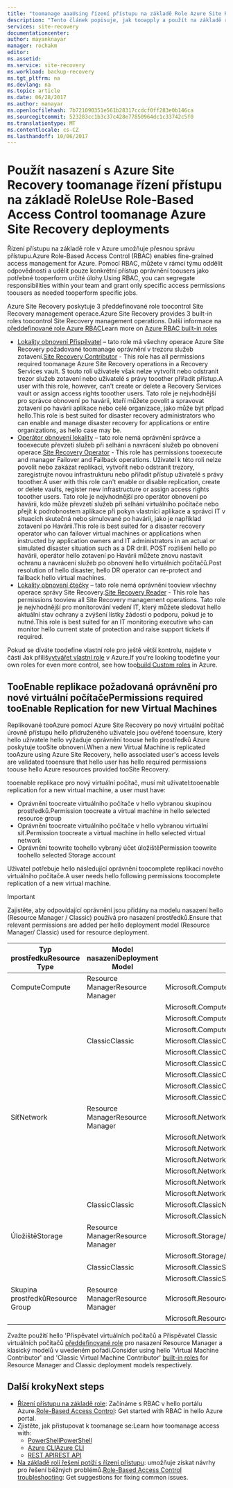 ```yaml
---
title: "toomanage aaaUsing řízení přístupu na základě Role Azure Site Recovery | Microsoft Docs"
description: "Tento článek popisuje, jak tooapply a použít na základě rolí řízení přístupu (RBAC) toomanage nasazeních Azure Site Recovery"
services: site-recovery
documentationcenter: 
author: mayanknayar
manager: rochakm
editor: 
ms.assetid: 
ms.service: site-recovery
ms.workload: backup-recovery
ms.tgt_pltfrm: na
ms.devlang: na
ms.topic: article
ms.date: 06/28/2017
ms.author: manayar
ms.openlocfilehash: 7b721090351e561b28317ccdcf0ff283e0b146ca
ms.sourcegitcommit: 523283cc1b3c37c428e77850964dc1c33742c5f0
ms.translationtype: MT
ms.contentlocale: cs-CZ
ms.lasthandoff: 10/06/2017
---
```

# <a name="use-role-based-access-control-toomanage-azure-site-recovery-deployments"></a><span data-ttu-id="7a0b8-103">Použít nasazení s Azure Site Recovery toomanage řízení přístupu na základě Role</span><span class="sxs-lookup"><span data-stu-id="7a0b8-103">Use Role-Based Access Control toomanage Azure Site Recovery deployments</span></span>

<span data-ttu-id="7a0b8-104">Řízení přístupu na základě role v Azure umožňuje přesnou správu přístupu.</span><span class="sxs-lookup"><span data-stu-id="7a0b8-104">Azure Role-Based Access Control (RBAC) enables fine-grained access management for Azure.</span></span> <span data-ttu-id="7a0b8-105">Pomocí RBAC, můžete v rámci týmu oddělit odpovědnosti a udělit pouze konkrétní přístup oprávnění toousers jako potřebné tooperform určité úlohy.</span><span class="sxs-lookup"><span data-stu-id="7a0b8-105">Using RBAC, you can segregate responsibilities within your team and grant only specific access permissions toousers as needed tooperform specific jobs.</span></span>

<span data-ttu-id="7a0b8-106">Azure Site Recovery poskytuje 3 předdefinované role toocontrol Site Recovery management operace.</span><span class="sxs-lookup"><span data-stu-id="7a0b8-106">Azure Site Recovery provides 3 built-in roles toocontrol Site Recovery management operations.</span></span> <span data-ttu-id="7a0b8-107">Další informace na [předdefinované role Azure RBAC](../active-directory/role-based-access-built-in-roles.md)</span><span class="sxs-lookup"><span data-stu-id="7a0b8-107">Learn more on [Azure RBAC built-in roles](../active-directory/role-based-access-built-in-roles.md)</span></span>

* <span data-ttu-id="7a0b8-108">[Lokality obnovení Přispěvatel](../active-directory/role-based-access-built-in-roles.md#site-recovery-contributor) – tato role má všechny operace Azure Site Recovery požadované toomanage oprávnění v trezoru služeb zotavení.</span><span class="sxs-lookup"><span data-stu-id="7a0b8-108">[Site Recovery Contributor](../active-directory/role-based-access-built-in-roles.md#site-recovery-contributor) - This role has all permissions required toomanage Azure Site Recovery operations in a Recovery Services vault.</span></span> <span data-ttu-id="7a0b8-109">S touto rolí uživatele však nelze vytvořit nebo odstranit trezor služeb zotavení nebo uživatelé s právy tooother přiřadit přístup.</span><span class="sxs-lookup"><span data-stu-id="7a0b8-109">A user with this role, however, can't create or delete a Recovery Services vault or assign access rights tooother users.</span></span> <span data-ttu-id="7a0b8-110">Tato role je nejvhodnější pro správce obnovení po havárii, kteří můžete povolit a spravovat zotavení po havárii aplikace nebo celé organizace, jako může být případ hello.</span><span class="sxs-lookup"><span data-stu-id="7a0b8-110">This role is best suited for disaster recovery administrators who can enable and manage disaster recovery for applications or entire organizations, as hello case may be.</span></span>
* <span data-ttu-id="7a0b8-111">[Operátor obnovení lokality](../active-directory/role-based-access-built-in-roles.md#site-recovery-operator) – tato role nemá oprávnění správce a tooexecute převzetí služeb při selhání a navrácení služeb po obnovení operace.</span><span class="sxs-lookup"><span data-stu-id="7a0b8-111">[Site Recovery Operator](../active-directory/role-based-access-built-in-roles.md#site-recovery-operator) - This role has permissions tooexecute and manager Failover and Failback operations.</span></span> <span data-ttu-id="7a0b8-112">Uživatel k této roli nelze povolit nebo zakázat replikaci, vytvořit nebo odstranit trezory, zaregistrujte novou infrastrukturu nebo přiřadit přístup uživatelé s právy tooother.</span><span class="sxs-lookup"><span data-stu-id="7a0b8-112">A user with this role can't enable or disable replication, create or delete vaults, register new infrastructure or assign access rights tooother users.</span></span> <span data-ttu-id="7a0b8-113">Tato role je nejvhodnější pro operátor obnovení po havárii, kdo může převzetí služeb při selhání virtuálního počítače nebo přejít k podrobnostem aplikace při pokyn vlastníci aplikace a správci IT v situacích skutečná nebo simulované po havárii, jako je například zotavení po Havárii.</span><span class="sxs-lookup"><span data-stu-id="7a0b8-113">This role is best suited for a disaster recovery operator who can failover virtual machines or applications when instructed by application owners and IT administrators in an actual or simulated disaster situation such as a DR drill.</span></span> <span data-ttu-id="7a0b8-114">POST rozlišení hello po havárii, operátor hello zotavení po Havárii můžete znovu nastavit ochranu a navrácení služeb po obnovení hello virtuálních počítačů.</span><span class="sxs-lookup"><span data-stu-id="7a0b8-114">Post resolution of hello disaster, hello DR operator can re-protect and failback hello virtual machines.</span></span>
* <span data-ttu-id="7a0b8-115">[Lokality obnovení čtečky](../active-directory/role-based-access-built-in-roles.md#site-recovery-reader) – tato role nemá oprávnění tooview všechny operace správy Site Recovery.</span><span class="sxs-lookup"><span data-stu-id="7a0b8-115">[Site Recovery Reader](../active-directory/role-based-access-built-in-roles.md#site-recovery-reader) - This role has permissions tooview all Site Recovery management operations.</span></span> <span data-ttu-id="7a0b8-116">Tato role je nejvhodnější pro monitorování vedení IT, který můžete sledovat hello aktuální stav ochrany a zvýšení lístky žádostí o podporu, pokud je to nutné.</span><span class="sxs-lookup"><span data-stu-id="7a0b8-116">This role is best suited for an IT monitoring executive who can monitor hello current state of protection and raise support tickets if required.</span></span>

<span data-ttu-id="7a0b8-117">Pokud se díváte toodefine vlastní role pro ještě větší kontrolu, najdete v části Jak příliš[vytvářet vlastní role](../active-directory/role-based-access-control-custom-roles.md) v Azure.</span><span class="sxs-lookup"><span data-stu-id="7a0b8-117">If you're looking toodefine your own roles for even more control, see how too[build Custom roles](../active-directory/role-based-access-control-custom-roles.md) in Azure.</span></span>

## <a name="permissions-required-tooenable-replication-for-new-virtual-machines"></a><span data-ttu-id="7a0b8-118">TooEnable replikace požadovaná oprávnění pro nové virtuální počítače</span><span class="sxs-lookup"><span data-stu-id="7a0b8-118">Permissions required tooEnable Replication for new Virtual Machines</span></span>
<span data-ttu-id="7a0b8-119">Replikované tooAzure pomocí Azure Site Recovery po nový virtuální počítač úrovně přístupu hello přidruženého uživatele jsou ověřené tooensure, který hello uživatele hello vyžaduje oprávnění toouse hello prostředků Azure poskytuje tooSite obnovení.</span><span class="sxs-lookup"><span data-stu-id="7a0b8-119">When a new Virtual Machine is replicated tooAzure using Azure Site Recovery, hello associated user's access levels are validated tooensure that hello user has hello required permissions toouse hello Azure resources provided tooSite Recovery.</span></span>

<span data-ttu-id="7a0b8-120">tooenable replikace pro nový virtuální počítač, musí mít uživatel:</span><span class="sxs-lookup"><span data-stu-id="7a0b8-120">tooenable replication for a new virtual machine, a user must have:</span></span>
* <span data-ttu-id="7a0b8-121">Oprávnění toocreate virtuálního počítače v hello vybranou skupinou prostředků.</span><span class="sxs-lookup"><span data-stu-id="7a0b8-121">Permission toocreate a virtual machine in hello selected resource group</span></span>
* <span data-ttu-id="7a0b8-122">Oprávnění toocreate virtuálního počítače v hello vybranou virtuální síť.</span><span class="sxs-lookup"><span data-stu-id="7a0b8-122">Permission toocreate a virtual machine in hello selected virtual network</span></span>
* <span data-ttu-id="7a0b8-123">Oprávnění toowrite toohello vybraný účet úložiště</span><span class="sxs-lookup"><span data-stu-id="7a0b8-123">Permission toowrite toohello selected Storage account</span></span>

<span data-ttu-id="7a0b8-124">Uživatel potřebuje hello následující oprávnění toocomplete replikaci nového virtuálního počítače.</span><span class="sxs-lookup"><span data-stu-id="7a0b8-124">A user needs hello following permissions toocomplete replication of a new virtual machine.</span></span>

> [!IMPORTANT]
><span data-ttu-id="7a0b8-125">Zajistěte, aby odpovídající oprávnění jsou přidány na modelu nasazení hello (Resource Manager / Classic) používá pro nasazení prostředků.</span><span class="sxs-lookup"><span data-stu-id="7a0b8-125">Ensure that relevant permissions are added per hello deployment model (Resource Manager/ Classic) used for resource deployment.</span></span>

| <span data-ttu-id="7a0b8-126">**Typ prostředku**</span><span class="sxs-lookup"><span data-stu-id="7a0b8-126">**Resource Type**</span></span> | <span data-ttu-id="7a0b8-127">**Model nasazení**</span><span class="sxs-lookup"><span data-stu-id="7a0b8-127">**Deployment Model**</span></span> | <span data-ttu-id="7a0b8-128">**Oprávnění**</span><span class="sxs-lookup"><span data-stu-id="7a0b8-128">**Permission**</span></span> |
| --- | --- | --- |
| <span data-ttu-id="7a0b8-129">Compute</span><span class="sxs-lookup"><span data-stu-id="7a0b8-129">Compute</span></span> | <span data-ttu-id="7a0b8-130">Resource Manager</span><span class="sxs-lookup"><span data-stu-id="7a0b8-130">Resource Manager</span></span> | <span data-ttu-id="7a0b8-131">Microsoft.Compute/availabilitySets/read</span><span class="sxs-lookup"><span data-stu-id="7a0b8-131">Microsoft.Compute/availabilitySets/read</span></span> |
|  |  | <span data-ttu-id="7a0b8-132">Microsoft.Compute/virtualMachines/read</span><span class="sxs-lookup"><span data-stu-id="7a0b8-132">Microsoft.Compute/virtualMachines/read</span></span> |
|  |  | <span data-ttu-id="7a0b8-133">Microsoft.Compute/virtualMachines/write</span><span class="sxs-lookup"><span data-stu-id="7a0b8-133">Microsoft.Compute/virtualMachines/write</span></span> |
|  |  | <span data-ttu-id="7a0b8-134">Microsoft.Compute/virtualMachines/delete</span><span class="sxs-lookup"><span data-stu-id="7a0b8-134">Microsoft.Compute/virtualMachines/delete</span></span> |
|  | <span data-ttu-id="7a0b8-135">Classic</span><span class="sxs-lookup"><span data-stu-id="7a0b8-135">Classic</span></span> | <span data-ttu-id="7a0b8-136">Microsoft.ClassicCompute/domainNames/read</span><span class="sxs-lookup"><span data-stu-id="7a0b8-136">Microsoft.ClassicCompute/domainNames/read</span></span> |
|  |  | <span data-ttu-id="7a0b8-137">Microsoft.ClassicCompute/domainNames/write</span><span class="sxs-lookup"><span data-stu-id="7a0b8-137">Microsoft.ClassicCompute/domainNames/write</span></span> |
|  |  | <span data-ttu-id="7a0b8-138">Microsoft.ClassicCompute/domainNames/delete</span><span class="sxs-lookup"><span data-stu-id="7a0b8-138">Microsoft.ClassicCompute/domainNames/delete</span></span> |
|  |  | <span data-ttu-id="7a0b8-139">Microsoft.ClassicCompute/virtualMachines/read</span><span class="sxs-lookup"><span data-stu-id="7a0b8-139">Microsoft.ClassicCompute/virtualMachines/read</span></span> |
|  |  | <span data-ttu-id="7a0b8-140">Microsoft.ClassicCompute/virtualMachines/write</span><span class="sxs-lookup"><span data-stu-id="7a0b8-140">Microsoft.ClassicCompute/virtualMachines/write</span></span> |
|  |  | <span data-ttu-id="7a0b8-141">Microsoft.ClassicCompute/virtualMachines/delete</span><span class="sxs-lookup"><span data-stu-id="7a0b8-141">Microsoft.ClassicCompute/virtualMachines/delete</span></span> |
| <span data-ttu-id="7a0b8-142">Síť</span><span class="sxs-lookup"><span data-stu-id="7a0b8-142">Network</span></span> | <span data-ttu-id="7a0b8-143">Resource Manager</span><span class="sxs-lookup"><span data-stu-id="7a0b8-143">Resource Manager</span></span> | <span data-ttu-id="7a0b8-144">Microsoft.Network/networkInterfaces/read</span><span class="sxs-lookup"><span data-stu-id="7a0b8-144">Microsoft.Network/networkInterfaces/read</span></span> |
|  |  | <span data-ttu-id="7a0b8-145">Microsoft.Network/networkInterfaces/write</span><span class="sxs-lookup"><span data-stu-id="7a0b8-145">Microsoft.Network/networkInterfaces/write</span></span> |
|  |  | <span data-ttu-id="7a0b8-146">Microsoft.Network/networkInterfaces/delete</span><span class="sxs-lookup"><span data-stu-id="7a0b8-146">Microsoft.Network/networkInterfaces/delete</span></span> |
|  |  | <span data-ttu-id="7a0b8-147">Microsoft.Network/networkInterfaces/join/action</span><span class="sxs-lookup"><span data-stu-id="7a0b8-147">Microsoft.Network/networkInterfaces/join/action</span></span> |
|  |  | <span data-ttu-id="7a0b8-148">Microsoft.Network/virtualNetworks/read</span><span class="sxs-lookup"><span data-stu-id="7a0b8-148">Microsoft.Network/virtualNetworks/read</span></span> |
|  |  | <span data-ttu-id="7a0b8-149">Microsoft.Network/virtualNetworks/subnets/read</span><span class="sxs-lookup"><span data-stu-id="7a0b8-149">Microsoft.Network/virtualNetworks/subnets/read</span></span> |
|  |  | <span data-ttu-id="7a0b8-150">Microsoft.Network/virtualNetworks/subnets/join/action</span><span class="sxs-lookup"><span data-stu-id="7a0b8-150">Microsoft.Network/virtualNetworks/subnets/join/action</span></span> |
|  | <span data-ttu-id="7a0b8-151">Classic</span><span class="sxs-lookup"><span data-stu-id="7a0b8-151">Classic</span></span> | <span data-ttu-id="7a0b8-152">Microsoft.ClassicNetwork/virtualNetworks/read</span><span class="sxs-lookup"><span data-stu-id="7a0b8-152">Microsoft.ClassicNetwork/virtualNetworks/read</span></span> |
|  |  | <span data-ttu-id="7a0b8-153">Microsoft.ClassicNetwork/virtualNetworks/join/action</span><span class="sxs-lookup"><span data-stu-id="7a0b8-153">Microsoft.ClassicNetwork/virtualNetworks/join/action</span></span> |
| <span data-ttu-id="7a0b8-154">Úložiště</span><span class="sxs-lookup"><span data-stu-id="7a0b8-154">Storage</span></span> | <span data-ttu-id="7a0b8-155">Resource Manager</span><span class="sxs-lookup"><span data-stu-id="7a0b8-155">Resource Manager</span></span> | <span data-ttu-id="7a0b8-156">Microsoft.Storage/storageAccounts/read</span><span class="sxs-lookup"><span data-stu-id="7a0b8-156">Microsoft.Storage/storageAccounts/read</span></span> |
|  |  | <span data-ttu-id="7a0b8-157">Microsoft.Storage/storageAccounts/listkeys/action</span><span class="sxs-lookup"><span data-stu-id="7a0b8-157">Microsoft.Storage/storageAccounts/listkeys/action</span></span> |
|  | <span data-ttu-id="7a0b8-158">Classic</span><span class="sxs-lookup"><span data-stu-id="7a0b8-158">Classic</span></span> | <span data-ttu-id="7a0b8-159">Microsoft.ClassicStorage/storageAccounts/read</span><span class="sxs-lookup"><span data-stu-id="7a0b8-159">Microsoft.ClassicStorage/storageAccounts/read</span></span> |
|  |  | <span data-ttu-id="7a0b8-160">Microsoft.ClassicStorage/storageAccounts/listKeys/action</span><span class="sxs-lookup"><span data-stu-id="7a0b8-160">Microsoft.ClassicStorage/storageAccounts/listKeys/action</span></span> |
| <span data-ttu-id="7a0b8-161">Skupina prostředků</span><span class="sxs-lookup"><span data-stu-id="7a0b8-161">Resource Group</span></span> | <span data-ttu-id="7a0b8-162">Resource Manager</span><span class="sxs-lookup"><span data-stu-id="7a0b8-162">Resource Manager</span></span> | <span data-ttu-id="7a0b8-163">Microsoft.Resources/deployments/*</span><span class="sxs-lookup"><span data-stu-id="7a0b8-163">Microsoft.Resources/deployments/*</span></span> |
|  |  | <span data-ttu-id="7a0b8-164">Microsoft.Resources/subscriptions/resourceGroups/read</span><span class="sxs-lookup"><span data-stu-id="7a0b8-164">Microsoft.Resources/subscriptions/resourceGroups/read</span></span> |

<span data-ttu-id="7a0b8-165">Zvažte použití hello 'Přispěvatel virtuálních počítačů a Přispěvatel Classic virtuálních počítačů [předdefinované role](../active-directory/role-based-access-built-in-roles.md) pro nasazení Resource Manager a klasický modelů v uvedeném pořadí.</span><span class="sxs-lookup"><span data-stu-id="7a0b8-165">Consider using hello 'Virtual Machine Contributor' and 'Classic Virtual Machine Contributor' [built-in roles](../active-directory/role-based-access-built-in-roles.md) for Resource Manager and Classic deployment models respectively.</span></span>

## <a name="next-steps"></a><span data-ttu-id="7a0b8-166">Další kroky</span><span class="sxs-lookup"><span data-stu-id="7a0b8-166">Next steps</span></span>
* <span data-ttu-id="7a0b8-167">[Řízení přístupu na základě role](../active-directory/role-based-access-control-configure.md): Začínáme s RBAC v hello portálu Azure.</span><span class="sxs-lookup"><span data-stu-id="7a0b8-167">[Role-Based Access Control](../active-directory/role-based-access-control-configure.md): Get started with RBAC in hello Azure portal.</span></span>
* <span data-ttu-id="7a0b8-168">Zjistěte, jak přistupovat k toomanage se:</span><span class="sxs-lookup"><span data-stu-id="7a0b8-168">Learn how toomanage access with:</span></span>
  * [<span data-ttu-id="7a0b8-169">PowerShell</span><span class="sxs-lookup"><span data-stu-id="7a0b8-169">PowerShell</span></span>](../active-directory/role-based-access-control-manage-access-powershell.md)
  * [<span data-ttu-id="7a0b8-170">Azure CLI</span><span class="sxs-lookup"><span data-stu-id="7a0b8-170">Azure CLI</span></span>](../active-directory/role-based-access-control-manage-access-azure-cli.md)
  * [<span data-ttu-id="7a0b8-171">REST API</span><span class="sxs-lookup"><span data-stu-id="7a0b8-171">REST API</span></span>](../active-directory/role-based-access-control-manage-access-rest.md)
* <span data-ttu-id="7a0b8-172">[Na základě rolí řešení potíží s řízení přístupu](../active-directory/role-based-access-control-troubleshooting.md): umožňuje získat návrhy pro řešení běžných problémů.</span><span class="sxs-lookup"><span data-stu-id="7a0b8-172">[Role-Based Access Control troubleshooting](../active-directory/role-based-access-control-troubleshooting.md): Get suggestions for fixing common issues.</span></span>

